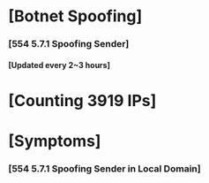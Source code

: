 # [Botnet Spoofing]
### [554 5.7.1 Spoofing Sender]
#### [Updated every 2~3 hours]

# [Counting 3919 IPs]

# [Symptoms] 
###   [554 5.7.1 Spoofing Sender in Local Domain]
